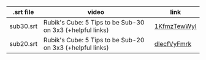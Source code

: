 | .srt file | video | link |
|-----------|-------|------|
| sub30.srt | Rubik's Cube: 5 Tips to be Sub-30 on 3x3 (+helpful links) | [1KfmzTewWyI](https://www.youtube.com/watch?v=1KfmzTewWyI) |
| sub20.srt | Rubik's Cube: 5 Tips to be Sub-20 on 3x3 (+helpful links) | [dlecfVyFmrk](https://www.youtube.com/watch?v=dlecfVyFmrk) |

